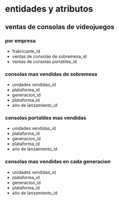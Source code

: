 # entidades y atributos

## ventas de consolas de videojuegos 

### por empresa
- frabricante_id
- ventas de consolas de sobremesa_id
- ventas de consolas portatiles_id 

### consolas mas vendidas de sobremesa

- unidades vendidas_id
- plataforma_id
- generacion_id
- plataforma_id 
- año de lanzamiento_id

### consolas portatiles mas vendidas 

- unidades vendidas_id
- plataforma_id
- generacion_id
- plataforma_id 
- año de lanzamiento_id
### consolas mas vendidas en cada generacion

- unidades vendidas_id
- plataforma_id
- generacion_id
- plataforma_id 
- año de lanzamiento_id

